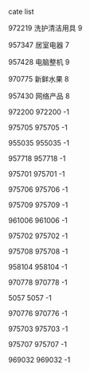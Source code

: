 cate list

972219 洗护清洁用具 9

957347 居室电器 7

957428 电脑整机 9

970775 新鲜水果 8

957430 网络产品 8

972200 972200 -1

975705 975705 -1

955035 955035 -1

957718 957718 -1

975701 975701 -1

975706 975706 -1

975709 975709 -1

961006 961006 -1

975702 975702 -1

975708 975708 -1

958104 958104 -1

970778 970778 -1

5057 5057 -1

970776 970776 -1

975703 975703 -1

975707 975707 -1

969032 969032 -1

